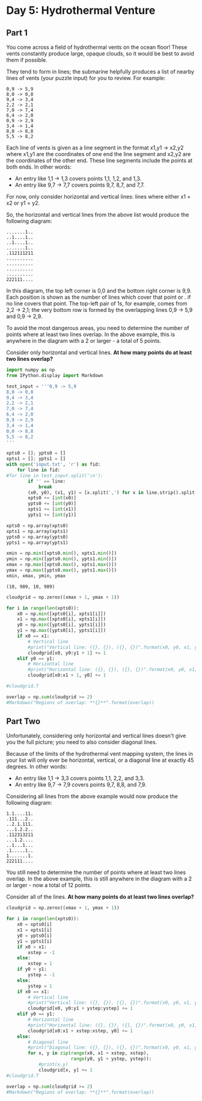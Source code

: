 # Day 5: Hydrothermal Venture

## Part 1

You come across a field of hydrothermal vents on the ocean floor! These vents constantly produce large, opaque clouds, so it would be best to avoid them if possible.

They tend to form in lines; the submarine helpfully produces a list of nearby lines of vents (your puzzle input) for you to review. For example:
```
0,9 -> 5,9
8,0 -> 0,8
9,4 -> 3,4
2,2 -> 2,1
7,0 -> 7,4
6,4 -> 2,0
0,9 -> 2,9
3,4 -> 1,4
0,0 -> 8,8
5,5 -> 8,2
```
Each line of vents is given as a line segment in the format x1,y1 -> x2,y2 where x1,y1 are the coordinates of one end the line segment and x2,y2 are the coordinates of the other end. These line segments include the points at both ends. In other words:

* An entry like 1,1 -> 1,3 covers points 1,1, 1,2, and 1,3.
* An entry like 9,7 -> 7,7 covers points 9,7, 8,7, and 7,7.

For now, only consider horizontal and vertical lines: lines where either x1 = x2 or y1 = y2.

So, the horizontal and vertical lines from the above list would produce the following diagram:
```
.......1..
..1....1..
..1....1..
.......1..
.112111211
..........
..........
..........
..........
222111....
```
In this diagram, the top left corner is 0,0 and the bottom right corner is 9,9. Each position is shown as the number of lines which cover that point or . if no line covers that point. The top-left pair of 1s, for example, comes from 2,2 -> 2,1; the very bottom row is formed by the overlapping lines 0,9 -> 5,9 and 0,9 -> 2,9.

To avoid the most dangerous areas, you need to determine the number of points where at least two lines overlap. In the above example, this is anywhere in the diagram with a 2 or larger - a total of 5 points.

Consider only horizontal and vertical lines. **At how many points do at least two lines overlap?**


```python
import numpy as np
from IPython.display import Markdown
```


```python
test_input = '''0,9 -> 5,9
8,0 -> 0,8
9,4 -> 3,4
2,2 -> 2,1
7,0 -> 7,4
6,4 -> 2,0
0,9 -> 2,9
3,4 -> 1,4
0,0 -> 8,8
5,5 -> 8,2
'''
```


```python
xpts0 = []; ypts0 = []
xpts1 = []; ypts1 = []
with open('input.txt', 'r') as fid:
    for line in fid:
#for line in test_input.split('\n'):
        if '' == line:
            break
        (x0, y0), (x1, y1) = [x.split(',') for x in line.strip().split(' -> ')]
        xpts0 += [int(x0)]
        ypts0 += [int(y0)]
        xpts1 += [int(x1)]
        ypts1 += [int(y1)]
```


```python
xpts0 = np.array(xpts0)
xpts1 = np.array(xpts1)
ypts0 = np.array(ypts0)
ypts1 = np.array(ypts1)

xmin = np.min([xpts0.min(), xpts1.min()])
ymin = np.min([ypts0.min(), ypts1.min()])
xmax = np.max([xpts0.max(), xpts1.max()])
ymax = np.max([ypts0.max(), ypts1.max()])
xmin, xmax, ymin, ymax
```




    (10, 989, 10, 989)




```python
cloudgrid = np.zeros((xmax + 1, ymax + 1))

for i in range(len(xpts0)):
    x0 = np.min([xpts0[i], xpts1[i]])
    x1 = np.max([xpts0[i], xpts1[i]])
    y0 = np.min([ypts0[i], ypts1[i]])
    y1 = np.max([ypts0[i], ypts1[i]])
    if x0 == x1:
        # Vertical line
        #print("Vertical line: ({}, {}), ({}, {})".format(x0, y0, x1, y1))
        cloudgrid[x0, y0:y1 + 1] += 1
    elif y0 == y1:
        # Horizontal line
        #print("Horizontal line: ({}, {}), ({}, {})".format(x0, y0, x1, y1))
        cloudgrid[x0:x1 + 1, y0] += 1

#cloudgrid.T
```


```python
overlap = np.sum(cloudgrid >= 2)
#Markdown("Regions of overlap: **{}**".format(overlap))
```

## Part Two

Unfortunately, considering only horizontal and vertical lines doesn't give you the full picture; you need to also consider diagonal lines.

Because of the limits of the hydrothermal vent mapping system, the lines in your list will only ever be horizontal, vertical, or a diagonal line at exactly 45 degrees. In other words:

* An entry like 1,1 -> 3,3 covers points 1,1, 2,2, and 3,3.
* An entry like 9,7 -> 7,9 covers points 9,7, 8,8, and 7,9.

Considering all lines from the above example would now produce the following diagram:
```
1.1....11.
.111...2..
..2.1.111.
...1.2.2..
.112313211
...1.2....
..1...1...
.1.....1..
1.......1.
222111....
```
You still need to determine the number of points where at least two lines overlap. In the above example, this is still anywhere in the diagram with a 2 or larger - now a total of 12 points.

Consider all of the lines. **At how many points do at least two lines overlap?**


```python
cloudgrid = np.zeros((xmax + 1, ymax + 1))

for i in range(len(xpts0)):
    x0 = xpts0[i]
    x1 = xpts1[i]
    y0 = ypts0[i]
    y1 = ypts1[i]
    if x0 > x1:
        xstep = -1
    else:
        xstep = 1
    if y0 > y1:
        ystep = -1
    else:
        ystep = 1
    if x0 == x1:
        # Vertical line
        #print("Vertical line: ({}, {}), ({}, {})".format(x0, y0, x1, y1))
        cloudgrid[x0, y0:y1 + ystep:ystep] += 1
    elif y0 == y1:
        # Horizontal line
        #print("Horizontal line: ({}, {}), ({}, {})".format(x0, y0, x1, y1))
        cloudgrid[x0:x1 + xstep:xstep, y0] += 1
    else:
        # Diagonal line
        #print("Diagonal line: ({}, {}), ({}, {})".format(x0, y0, x1, y1))
        for x, y in zip(range(x0, x1 + xstep, xstep),
                        range(y0, y1 + ystep, ystep)):
            #print(x,y)
            cloudgrid[x, y] += 1
#cloudgrid.T
```


```python
overlap = np.sum(cloudgrid >= 2)
#Markdown("Regions of overlap: **{}**".format(overlap))
```


```python

```
